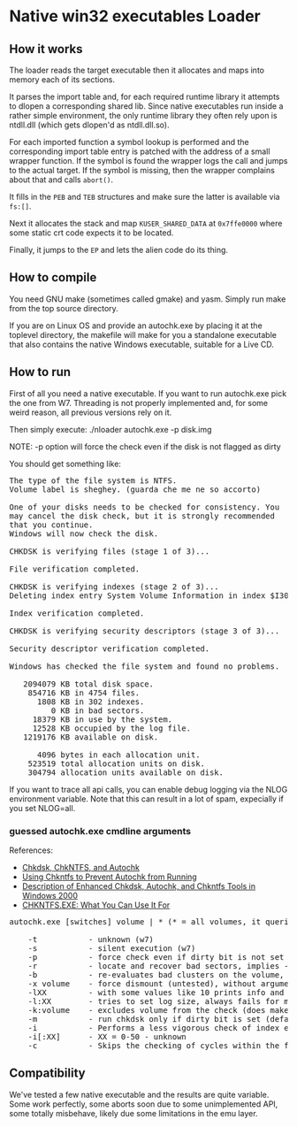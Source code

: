Native win32 executables Loader
===============================

How it works
------------

The loader reads the target executable then it allocates and maps into memory
each of its sections.

It parses the import table and, for each required runtime library it
attempts to dlopen a corresponding shared lib. Since native executables run
inside a rather simple environment, the only runtime library they often rely upon
is ntdll.dll (which gets dlopen'd as ntdll.dll.so).

For each imported function a symbol lookup is performed and the
corresponding import table entry is patched with the address of a small wrapper
function. If the symbol is found the wrapper logs the call and jumps to the
actual target. If the symbol is missing, then the wrapper complains about that
and calls `abort()`.

It fills in the `PEB` and `TEB` structures and make sure the latter is
available via `fs:[]`.

Next it allocates the stack and map `KUSER_SHARED_DATA` at `0x7ffe0000` where some
static crt code expects it to be located.

Finally, it jumps to the `EP` and lets the alien code do its thing.


How to compile
--------------

You need GNU make (sometimes called gmake) and yasm.
Simply run make from the top source directory.

If you are on Linux OS and provide an autochk.exe by placing it at the toplevel
directory, the makefile will make for you a standalone executable that also contains
the native Windows executable, suitable for a Live CD.


How to run
----------

First of all you need a native executable. If you want to run autochk.exe pick
the one from W7. Threading is not properly implemented and, for some weird
reason, all previous versions rely on it.

Then simply execute: ./nloader autochk.exe -p disk.img

NOTE: -p option will force the check even if the disk is not flagged as dirty

You should get something like:

<pre>
The type of the file system is NTFS.
Volume label is sheghey. (guarda che me ne so accorto)

One of your disks needs to be checked for consistency. You
may cancel the disk check, but it is strongly recommended
that you continue.
Windows will now check the disk.

CHKDSK is verifying files (stage 1 of 3)...

File verification completed.

CHKDSK is verifying indexes (stage 2 of 3)...
Deleting index entry System Volume Information in index $I30 of file 5.

Index verification completed.

CHKDSK is verifying security descriptors (stage 3 of 3)...

Security descriptor verification completed.

Windows has checked the file system and found no problems.

   2094079 KB total disk space.
    854716 KB in 4754 files.
      1808 KB in 302 indexes.
         0 KB in bad sectors.
     18379 KB in use by the system.
     12528 KB occupied by the log file.
   1219176 KB available on disk.

      4096 bytes in each allocation unit.
    523519 total allocation units on disk.
    304794 allocation units available on disk.
</pre>


If you want to trace all api calls, you can enable debug logging via the NLOG
environment variable.
Note that this can result in a lot of spam, expecially if you set NLOG=all.


### guessed autochk.exe cmdline arguments

References:

 - [Chkdsk, ChkNTFS, and Autochk ](http://www.infocellar.com/winxp/chkdsk-and-autochk.htm)
 - [Using Chkntfs to Prevent Autochk from Running](http://windows-xp-dox.net/MS.Press-Microsoft.Windows.XP1/prkd_tro_rgwn.htm)
 - [Description of Enhanced Chkdsk, Autochk, and Chkntfs Tools in Windows 2000](http://support.microsoft.com/kb/218461)
 - [CHKNTFS.EXE: What You Can Use It For](http://support.microsoft.com/kb/160963/EN-US/)

<pre>
autochk.exe [switches] volume | * (* = all volumes, it queries global directory)

    -t           - unknown (w7)
    -s           - silent execution (w7)
    -p           - force check even if dirty bit is not set
    -r           - locate and recover bad sectors, implies -p (untested)
    -b           - re-evaluates bad clusters on the volume, implies -r (w7)
    -x volume    - force dismount (untested), without arguments crashes
    -lXX         - with some values like 10 prints info and log size of the volume (the value is mul by 1024)
    -l:XX        - tries to set log size, always fails for me saying the size is too small or unable to adjust
    -k:volume    - excludes volume from the check (does make sense when using *)
    -m           - run chkdsk only if dirty bit is set (default ?)
    -i           - Performs a less vigorous check of index entries
    -i[:XX]      - XX = 0-50 - unknown
    -c           - Skips the checking of cycles within the folder structure
</pre>


Compatibility
------------

We've tested a few native executable and the results are quite variable. Some
work perfectly, some aborts soon due to some unimplemented API, some totally
misbehave, likely due some limitations in the emu layer.
